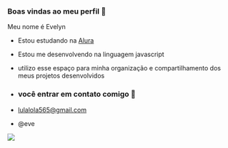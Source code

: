 ### Boas vindas ao meu perfil 💙

Meu nome é Evelyn 

- Estou estudando na [Alura](https://www.alura.com.br)
- Estou me desenvolvendo na linguagem javascript
- utilizo esse espaço para minha organização e compartilhamento dos meus projetos desenvolvidos

- ### você entrar em contato comigo 📧

- lulalola565@gmail.com

- @eve

![](https://images.app.goo.gl/N23b3Pc84QTvN8iw6)
